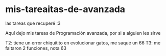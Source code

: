 # mis-tareaitas-de-avanzada
las tareas que recuperé :3

Aquí dejo mis tareas de Programación avanzada, por si a alguien les sirve 

T2: tiene un error chiquitito en evolucionar gatos, me saqué un 66 
T3: me faltaron 2 funciones, nota 63
